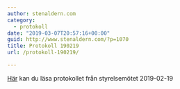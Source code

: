 ```yaml
---
author: stenaldern.com
category:
  - protokoll
date: "2019-03-07T20:57:16+00:00"
guid: http://www.stenaldern.com/?p=1070
title: Protokoll 190219
url: /protokoll-190219/

---
```

[Här](/wp-content/uploads/2019/03/Protokoll_styrelsemote_20190219.pdf) kan du läsa protokollet från styrelsemötet 2019-02-19
